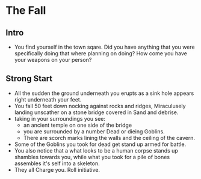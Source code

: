 # The Fall
## Intro
- You find yourself in the town sqare. Did you have anything that you were specifically doing that where planning on doing? How come you have your weapons on your person?
## Strong Start
- All the sudden the ground underneath you erupts as a sink hole appears right underneath your feet.
- You fall 50 feet down nocking against rocks and ridges, Miraculusely landing unscather on a stone bridge covered in Sand and debrise.
- taking in your surroundings you see:
    - an ancient temple on one side of the bridge
    - you are surrounded by a number Dead or dieing Goblins.
    - There are scorch marks lining the walls and the ceiling of the cavern.
- Some of the Goblins you took for dead get stand up armed for battle. 
- You also notice that a what looks to be a human corpse stands up shambles towards you, while what you took for a pile of bones assembles it's self into a skeleton.
- They all Charge you. Roll initiative.
